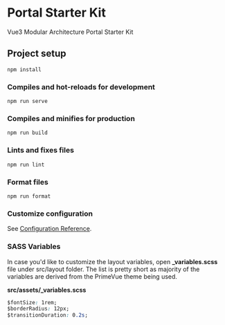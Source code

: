 # Portal Starter Kit

Vue3 Modular Architecture Portal Starter Kit

## Project setup

```
npm install
```

### Compiles and hot-reloads for development

```
npm run serve
```

### Compiles and minifies for production

```
npm run build
```

### Lints and fixes files

```
npm run lint
```

### Format files

```
npm run format
```

### Customize configuration

See [Configuration Reference](https://cli.vuejs.org/config/).

### SASS Variables

In case you'd like to customize the layout variables, open **\_variables.scss** file under src/layout folder. The list is pretty short as majority of the variables are derived from the PrimeVue theme being used.

**src/assets/\_variables.scss**

```css
$fontSize: 1rem;
$borderRadius: 12px;
$transitionDuration: 0.2s;
```
